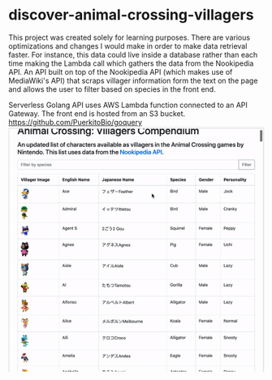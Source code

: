 # discover-animal-crossing-villagers
This project was created solely for learning purposes. There are various optimizations and changes I would make in order to make data retrieval faster. For instance, this data could live inside a database rather than each time making the Lambda call which gathers the data from the Nookipedia API.
An API built on top of the Nookipedia API (which makes use of MediaWiki's API) that scraps villager information form the text on the page and allows the user to filter based on species in the front end.

Serverless Golang API uses AWS Lambda function connected to an API Gateway. The front end is hosted from an S3 bucket.
https://github.com/PuerkitoBio/goquery
![alt-text](./preview_gif.gif)
